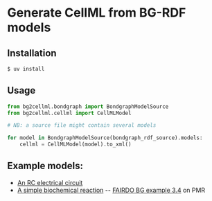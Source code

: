 # Generate CellML from BG-RDF models

## Installation

```sh
$ uv install
```

## Usage

```Python
from bg2cellml.bondgraph import BondgraphModelSource
from bg2cellml.cellml import CellMLModel

# NB: a source file might contain several models

for model in BondgraphModelSource(bondgraph_rdf_source).models:
    cellml = CellMLModel(model).to_xml()
```

## Example models:

* [An RC electrical circuit](/examples/example_RC.ttl) 
* [A simple biochemical reaction](/examples/example_B1.ttl) -- [FAIRDO BG example 3.4](https://models.physiomeproject.org/e/b53/FAIRDO%20BG%20example%203.4.cellml/view) on PMR
